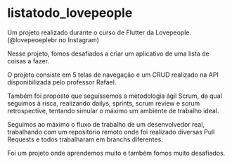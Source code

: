 # listatodo_lovepeople

Um projeto realizado durante o curso de Flutter da Lovepeople. (@lovepeoeplebr no Instagram)

Nesse projeto, fomos desafiados a criar um aplicativo de uma lista de coisas a fazer. 

O projeto consiste em 5 telas de navegação e um CRUD realizado na API disponibilizada pelo professor Rafael. 

Também foi proposto que seguíssemos a metodologia ágil Scrum, da qual seguimos à risca, realizando dailys, sprints, scrum review e scrum retrospective, tentando simular o máximo um ambiente de trabalho ideal.

Seguimos ao máximo o fluxo de trabalho de um desenvolvedor real, trabalhando com um repositório remoto onde foi realizado diversas Pull Requests e todos trabalharam em branchs diferentes.

Foi um projeto onde aprendemos muito e também fomos muito desafiados.
